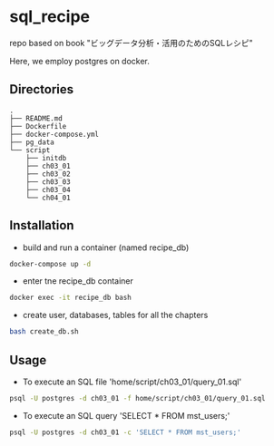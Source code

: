# sql_recipe
repo based on book "ビッグデータ分析・活用のためのSQLレシピ"

Here, we employ postgres on docker.

## Directories

    .
    ├── README.md
    ├── Dockerfile
    ├── docker-compose.yml
    ├── pg_data
    └── script
        ├── initdb
        ├── ch03_01
        ├── ch03_02
        ├── ch03_03
        ├── ch03_04
        └── ch04_01

## Installation

- build and run a container (named recipe_db)

```bash
docker-compose up -d
```

- enter tne recipe_db container

```bash
docker exec -it recipe_db bash
```

- create user, databases, tables for all the chapters

```bash
bash create_db.sh
```

## Usage

- To execute an SQL file 'home/script/ch03_01/query_01.sql'

```bash
psql -U postgres -d ch03_01 -f home/script/ch03_01/query_01.sql
```

- To execute an SQL query 'SELECT * FROM mst_users;'

```bash
psql -U postgres -d ch03_01 -c 'SELECT * FROM mst_users;'
```
